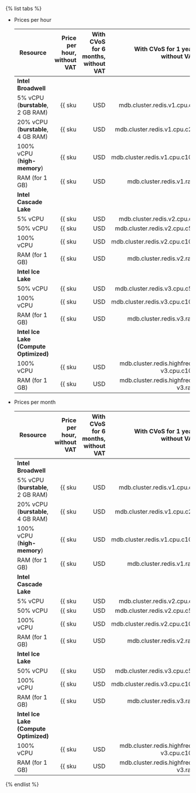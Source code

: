 {% list tabs %}

- Prices per hour

   | Resource | Price per hour,<br>without VAT | With CVoS for 6 months,<br>without VAT | With CVoS for 1 year,<br>without VAT |
   |------------------------------------|---------------------------------------------------:|--------------------------------------------------------------------------------:|--------------------------------------------------------------------------------:|
   | **Intel Broadwell** |
   | 5% vCPU (**burstable**, 2 GB RAM) | {{ sku|USD|mdb.cluster.redis.v1.cpu.c5|string }} | − | − |
   | 20% vCPU (**burstable**, 4 GB RAM) | {{ sku|USD|mdb.cluster.redis.v1.cpu.c20|string }} | − | − |
   | 100% vCPU (**high-memory**) | {{ sku|USD|mdb.cluster.redis.v1.cpu.c100|string }} | − | − |
   | RAM (for 1 GB) | {{ sku|USD|mdb.cluster.redis.v1.ram|string }} | − | − |
   | **Intel Cascade Lake** |
   | 5% vCPU | {{ sku|USD|mdb.cluster.redis.v2.cpu.c5|string }} | − | − |
   | 50% vCPU | {{ sku|USD|mdb.cluster.redis.v2.cpu.c50|string }} | − | − |
   | 100% vCPU | {{ sku|USD|mdb.cluster.redis.v2.cpu.c100|string }} | {{ sku|USD|v1.commitment.selfcheckout.m6.mdb.redis.cpu.c100.v2|string }} (-15%) | {{ sku|USD|v1.commitment.selfcheckout.y1.mdb.redis.cpu.c100.v2|string }} (-22%) |
   | RAM (for 1 GB) | {{ sku|USD|mdb.cluster.redis.v2.ram|string }} | {{ sku|USD|v1.commitment.selfcheckout.m6.mdb.redis.ram.v2|string }} (-15%) | {{ sku|USD|v1.commitment.selfcheckout.y1.mdb.redis.ram.v2|string }} (-22%) |
   | **Intel Ice Lake** |
   | 50% vCPU | {{ sku|USD|mdb.cluster.redis.v3.cpu.c50|string }} | − | − |
   | 100% vCPU | {{ sku|USD|mdb.cluster.redis.v3.cpu.c100|string }} | {{ sku|USD|v1.commitment.selfcheckout.m6.mdb.redis.cpu.c100.v3|string }} (-15%) | {{ sku|USD|v1.commitment.selfcheckout.y1.mdb.redis.cpu.c100.v3|string }} (-22%) |
   | RAM (for 1 GB) | {{ sku|USD|mdb.cluster.redis.v3.ram|string }} | {{ sku|USD|v1.commitment.selfcheckout.m6.mdb.redis.ram.v3|string }} (-15%) | {{ sku|USD|v1.commitment.selfcheckout.y1.mdb.redis.ram.v3|string }} (-22%) |
   | **Intel Ice Lake (Compute Optimized)** |
   | 100% vCPU | {{ sku|USD|mdb.cluster.redis.highfreq-v3.cpu.c100|string }} | − | − |
   | RAM (for 1 GB) | {{ sku|USD|mdb.cluster.redis.highfreq-v3.ram|string }} | − | − |

- Prices per month

   | Resource | Price per hour,<br>without VAT | With CVoS for 6 months,<br>without VAT | With CVoS for 1 year,<br>without VAT |
   |------------------------------------|---------------------------------------------------------:|--------------------------------------------------------------------------------------:|--------------------------------------------------------------------------------------:|
   | **Intel Broadwell** |
   | 5% vCPU (**burstable**, 2 GB RAM) | {{ sku|USD|mdb.cluster.redis.v1.cpu.c5|month|string }} | − | − |
   | 20% vCPU (**burstable**, 4 GB RAM) | {{ sku|USD|mdb.cluster.redis.v1.cpu.c20|month|string }} | − | − |
   | 100% vCPU (**high-memory**) | {{ sku|USD|mdb.cluster.redis.v1.cpu.c100|month|string }} | − | − |
   | RAM (for 1 GB) | {{ sku|USD|mdb.cluster.redis.v1.ram|month|string }} | − | − |
   | **Intel Cascade Lake** |
   | 5% vCPU | {{ sku|USD|mdb.cluster.redis.v2.cpu.c5|month|string }} | − | − |
   | 50% vCPU | {{ sku|USD|mdb.cluster.redis.v2.cpu.c50|month|string }} | − | − |
   | 100% vCPU | {{ sku|USD|mdb.cluster.redis.v2.cpu.c100|month|string }} | {{ sku|USD|v1.commitment.selfcheckout.m6.mdb.redis.cpu.c100.v2|month|string }} (-15%) | {{ sku|USD|v1.commitment.selfcheckout.y1.mdb.redis.cpu.c100.v2|month|string }} (-22%) |
   | RAM (for 1 GB) | {{ sku|USD|mdb.cluster.redis.v2.ram|month|string }} | {{ sku|USD|v1.commitment.selfcheckout.m6.mdb.redis.ram.v2|month|string }} (-15%) | {{ sku|USD|v1.commitment.selfcheckout.y1.mdb.redis.ram.v2|month|string }} (-22%) |
   | **Intel Ice Lake** |
   | 50% vCPU | {{ sku|USD|mdb.cluster.redis.v3.cpu.c50|month|string }} | − | − |
   | 100% vCPU | {{ sku|USD|mdb.cluster.redis.v3.cpu.c100|month|string }} | {{ sku|USD|v1.commitment.selfcheckout.m6.mdb.redis.cpu.c100.v3|month|string }} (-15%) | {{ sku|USD|v1.commitment.selfcheckout.y1.mdb.redis.cpu.c100.v3|month|string }} (-22%) |
   | RAM (for 1 GB) | {{ sku|USD|mdb.cluster.redis.v3.ram|month|string }} | {{ sku|USD|v1.commitment.selfcheckout.m6.mdb.redis.ram.v3|month|string }} (-15%) | {{ sku|USD|v1.commitment.selfcheckout.y1.mdb.redis.ram.v3|month|string }} (-22%) |
   | **Intel Ice Lake (Compute Optimized)** |
   | 100% vCPU | {{ sku|USD|mdb.cluster.redis.highfreq-v3.cpu.c100|month|string }} | − | − |
   | RAM (for 1 GB) | {{ sku|USD|mdb.cluster.redis.highfreq-v3.ram|month|string }} | − | − |

{% endlist %}

